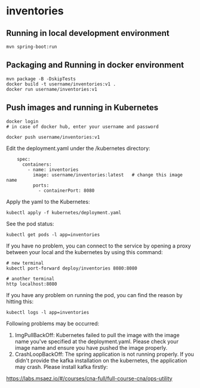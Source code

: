# inventories

## Running in local development environment

```
mvn spring-boot:run
```

## Packaging and Running in docker environment

```
mvn package -B -DskipTests
docker build -t username/inventories:v1 .
docker run username/inventories:v1
```

## Push images and running in Kubernetes

```
docker login 
# in case of docker hub, enter your username and password

docker push username/inventories:v1
```

Edit the deployment.yaml under the /kubernetes directory:
```
    spec:
      containers:
        - name: inventories
          image: username/inventories:latest   # change this image name
          ports:
            - containerPort: 8080

```

Apply the yaml to the Kubernetes:
```
kubectl apply -f kubernetes/deployment.yaml
```

See the pod status:
```
kubectl get pods -l app=inventories
```

If you have no problem, you can connect to the service by opening a proxy between your local and the kubernetes by using this command:
```
# new terminal
kubectl port-forward deploy/inventories 8080:8080

# another terminal
http localhost:8080
```

If you have any problem on running the pod, you can find the reason by hitting this:
```
kubectl logs -l app=inventories
```

Following problems may be occurred:

1. ImgPullBackOff:  Kubernetes failed to pull the image with the image name you've specified at the deployment.yaml. Please check your image name and ensure you have pushed the image properly.
1. CrashLoopBackOff: The spring application is not running properly. If you didn't provide the kafka installation on the kubernetes, the application may crash. Please install kafka firstly:

https://labs.msaez.io/#/courses/cna-full/full-course-cna/ops-utility


